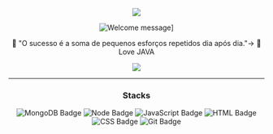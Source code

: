 <p align="center"> 
 
  <img src="https://profile-counter.glitch.me/%7Bjvrl18%7D/count.svg" />
</p>
	
<div align="center">
	
<div align="center" width="fit-content">
	
![Welcome message](https://readme-typing-svg.herokuapp.com?color=e6dc2e&lines=Hi,+i'm+João+Machado+developer+Java.)]	


🎯 "O sucesso é a soma de pequenos esforços repetidos dia após dia."->
🤍 Love JAVA 
</h5>
	

<a href=#><img src="contributions.svg"></a>

<p align="center"> 
  
</p>

	
</div>

---

 <div style="display: inline_block" align="center">
  <p style="text-align: center;">
  
### Stacks

<!-- ![VueJS Badge](https://img.shields.io/badge/Vue.js-35495e?style=for-the-badge&logo=vue.js&logoColor=42b883)
![React](https://img.shields.io/badge/react-%2320232a.svg?style=for-the-badge&logo=react&logoColor=%2361DAFB) -->
<!-- ![Bootstrap](https://img.shields.io/badge/Bootstrap-%2320232a.svg?style=for-the-badge&logo=bootstrap&logoColor=%424242) -->
<!-- ![Express Badge](https://img.shields.io/badge/-Express.js-green?style=for-the-badge&logo=Express&logoColor=black) -->
![MongoDB Badge](https://img.shields.io/badge/MongoDB-0?style=for-the-badge&logo=MongoDB&logoColor=white)
![Node Badge](https://img.shields.io/badge/--339933?style=for-the-badge&logo=node.js&logoColor=white)
![JavaScript Badge](https://img.shields.io/badge/-Mysql-FCC624?style=for-the-badge&logo=MySql&logoColor=323330)
![HTML Badge](https://img.shields.io/badge/-SpringBoot-E34F26?style=for-the-badge&logo=SpringBoot5&logoColor=white)
![CSS Badge](https://img.shields.io/badge/-Java-1572B6?style=for-the-badge&logo=Java3&logoColor=white)
![Git Badge](https://img.shields.io/badge/-Git-F05032?style=for-the-badge&logo=git&logoColor=white)
